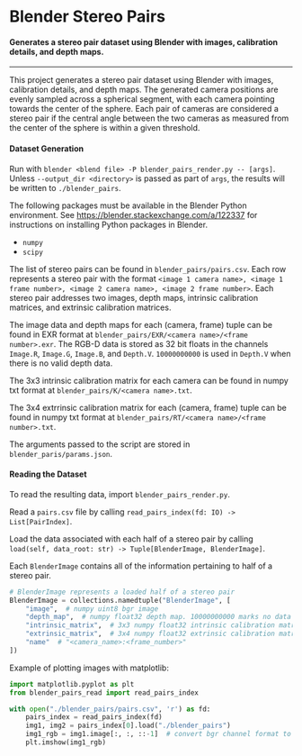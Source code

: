 # Blender Stereo Pairs
#### Generates a stereo pair dataset using Blender with images, calibration details, and depth maps.

---

This project generates a stereo pair dataset using Blender with images, calibration details, and depth maps.
The generated camera positions are evenly sampled across a spherical segment, with each camera pointing
towards the center of the sphere. Each pair of cameras are considered a stereo pair if the central angle
between the two cameras as measured from the center of the sphere is within a given threshold.

#### Dataset Generation
Run with `blender <blend file> -P blender_pairs_render.py -- [args]`.
Unless `--output_dir <directory>` is passed as part of `args`, the results will be written to `./blender_pairs`.

The following packages must be available in the Blender Python environment. See https://blender.stackexchange.com/a/122337 
for instructions on installing Python packages in Blender.
- `numpy`
- `scipy`

The list of stereo pairs can be found in `blender_pairs/pairs.csv`. Each row represents a stereo pair
with the format `<image 1 camera name>, <image 1 frame number>, <image 2 camera name>, <image 2 frame number>`.
Each stereo pair addresses two images, depth maps, intrinsic calibration matrices, and extrinsic calibration matrices.

The image data and depth maps for each (camera, frame) tuple can be found in EXR format at
 `blender_pairs/EXR/<camera name>/<frame number>.exr`. The RGB-D data is stored as 32 bit floats in the channels
 `Image.R`, `Image.G`, `Image.B`, and `Depth.V`. `10000000000` is used in `Depth.V` when there is no valid depth data.

The 3x3 intrinsic calibration matrix for each camera can be found in numpy txt format at
 `blender_pairs/K/<camera name>.txt`.

The 3x4 extrrinsic calibration matrix for each (camera, frame) tuple can be found in numpy txt format at
 `blender_pairs/RT/<camera name>/<frame number>.txt`.

The arguments passed to the script are stored in `blender_paris/params.json`.

#### Reading the Dataset
To read the resulting data, import `blender_pairs_render.py`.

Read a `pairs.csv` file by calling `read_pairs_index(fd: IO) -> List[PairIndex]`.

Load the data associated with each half of a stereo pair by calling
`load(self, data_root: str) -> Tuple[BlenderImage, BlenderImage]`.

Each `BlenderImage` contains all of the information pertaining to half of a stereo pair.
```python
# BlenderImage represents a loaded half of a stereo pair
BlenderImage = collections.namedtuple("BlenderImage", [
    "image",  # numpy uint8 bgr image
    "depth_map",  # numpy float32 depth map. 10000000000 marks no data
    "intrinsic_matrix",  # 3x3 numpy float32 intrinsic calibration matrix
    "extrinsic_matrix",  # 3x4 numpy float32 extrinsic calibration matrix
    "name"  # "<camera_name>:<frame_number>"
])
```

Example of plotting images with matplotlib:
```python
import matplotlib.pyplot as plt
from blender_pairs_read import read_pairs_index

with open("./blender_pairs/pairs.csv", 'r') as fd:
    pairs_index = read_pairs_index(fd)
    img1, img2 = pairs_index[0].load("./blender_pairs")
    img1_rgb = img1.image[:, :, ::-1]  # convert bgr channel format to rgb
    plt.imshow(img1_rgb)
```